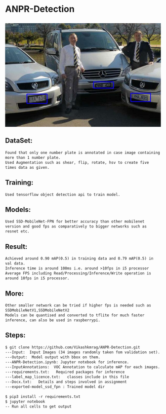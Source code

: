 # ANPR-Detection
<img src="Output/car_460.jpg"
     alt="Result"
     style="float: center; margin-top: 10px;" />

## DataSet:
	Found that only one number plate is annotated in case image containing more than 1 number plate.
	Used Augmentation such as shear, flip, rotate, hsv to create five times data as given.

## Training:
	Used tensorflow object detection api to train model.

## Models:
	Used SSD-MobileNet-FPN for better accuracy than other mobilenet version and good fps as comparatively to bigger networks such as resnet etc.

## Result:
	Achieved around 0.90 mAP(0.5) in training data and 0.79 mAP(0.5) in val data.
	Inference time is around 100ms i.e. around >10fps in i5 processor
	Average FPS including Read/Processing/Inference/Write operation is around 10fps in i5 processor.

## More:
	Other smaller network can be tried if higher fps is needed such as SSDMobileNetV1,SSDMobileNetV2
	Models can be quantised and converted to tflite for much faster inference, can also be used in raspberrypi.


## Steps:

    $ git clone https://github.com/Vikashkmrag/ANPR-Detection.git
    ---Input:  Input Images (34 images randomly taken fom validation set).
    ---Output:  Model output with bbox on them.
    ---ANPR-Detection.ipynb: Jupyter notebook for inference.
    ---InputAnnotations:  VOC Annotation to calculate mAP for each images.
    ---requirements.txt:   Required packages for inference
    ---label_map_licence.txt:   classes include in this file
    ---Docx.txt:   Details and steps involved in assignment
    ---exported-model_ssd_fpn : Trained model dir

	$ pip3 install -r requirements.txt
	$ jupyter notebook
	-- Run all cells to get output
